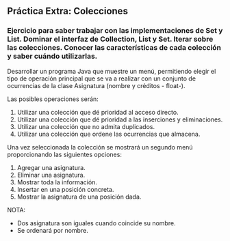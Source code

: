 ## Práctica Extra: Colecciones
### Ejercicio para saber trabajar con las implementaciones de Set y List. Dominar el interfaz de Collection, List y Set. Iterar sobre las colecciones. Conocer las características de cada colección y saber cuándo utilizarlas.

Desarrollar un programa Java que muestre un menú, permitiendo elegir el tipo de operación principal que se va a realizar con un conjunto de ocurrencias de la clase Asignatura (nombre y créditos - float-).

Las posibles operaciones serán:
1. Utilizar una colección que dé prioridad al acceso directo.
2. Utilizar una colección que dé prioridad a las inserciones y eliminaciones.
3. Utilizar una colección que no admita duplicados.
4. Utilizar una colección que ordene las ocurrencias que almacena.

Una vez seleccionada la colección se mostrará un segundo menú proporcionando las siguientes opciones:
1. Agregar una asignatura.
2. Eliminar una asignatura.
3. Mostrar toda la información.
4. Insertar en una posición concreta.
5. Mostrar la asignatura de una posición dada.

NOTA: 
- Dos asignatura son iguales cuando coincide su nombre. 
- Se ordenará por nombre.
 
